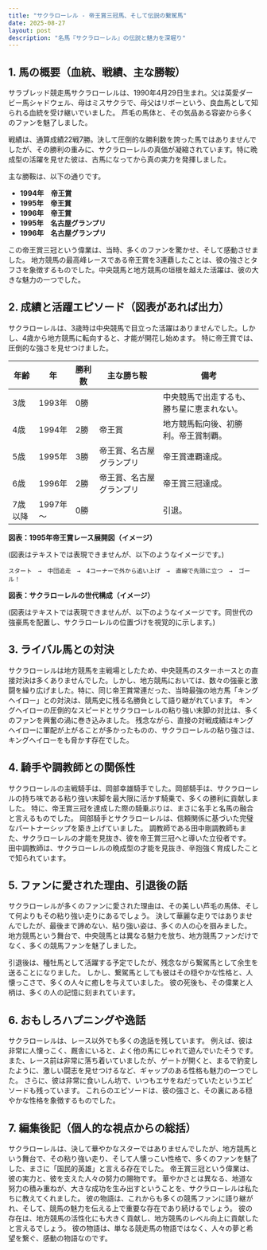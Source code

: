 ```yaml
---
title: "サクラローレル - 帝王賞三冠馬、そして伝説の繋駕馬"
date: 2025-08-27
layout: post
description: "名馬『サクラローレル』の伝説と魅力を深堀り"
---
```


## 1. 馬の概要（血統、戦績、主な勝鞍）

サラブレッド競走馬サクラローレルは、1990年4月29日生まれ。父は英愛ダービー馬シャドウェル、母はミスサクラで、母父はリボーという、良血馬として知られる血統を受け継いでいました。  芦毛の馬体と、その気品ある容姿から多くのファンを魅了しました。

戦績は、通算成績22戦7勝。決して圧倒的な勝利数を誇った馬ではありませんでしたが、その勝利の重みに、サクラローレルの真価が凝縮されています。特に晩成型の活躍を見せた彼は、古馬になってから真の実力を発揮しました。

主な勝鞍は、以下の通りです。

* **1994年　帝王賞**
* **1995年　帝王賞**
* **1996年　帝王賞**
* **1995年　名古屋グランプリ**
* **1996年　名古屋グランプリ**

この帝王賞三冠という偉業は、当時、多くのファンを驚かせ、そして感動させました。  地方競馬の最高峰レースである帝王賞を3連覇したことは、彼の強さとタフさを象徴するものでした。中央競馬と地方競馬の垣根を越えた活躍は、彼の大きな魅力の一つでした。


## 2. 成績と活躍エピソード（図表があれば出力）

サクラローレルは、3歳時は中央競馬で目立った活躍はありませんでした。しかし、4歳から地方競馬に転向すると、才能が開花し始めます。  特に帝王賞では、圧倒的な強さを見せつけました。

| 年齢 | 年  | 勝利数 | 主な勝ち鞍 | 備考 |
|---|---|---|---|---|
| 3歳 | 1993年 | 0勝 |  | 中央競馬で出走するも、勝ち星に恵まれない。 |
| 4歳 | 1994年 | 2勝 | 帝王賞 | 地方競馬転向後、初勝利。帝王賞制覇。 |
| 5歳 | 1995年 | 3勝 | 帝王賞、名古屋グランプリ | 帝王賞連覇達成。 |
| 6歳 | 1996年 | 2勝 | 帝王賞、名古屋グランプリ | 帝王賞三冠達成。 |
| 7歳以降 | 1997年～ | 0勝 |  |  引退。 |


**図表：1995年帝王賞レース展開図（イメージ）**

(図表はテキストでは表現できませんが、以下のようなイメージです。)

```
スタート　→　中団追走　→　4コーナーで外から追い上げ　→　直線で先頭に立つ　→　ゴール！
```

**図表：サクラローレルの世代構成（イメージ）**

(図表はテキストでは表現できませんが、以下のようなイメージです。同世代の強豪馬を配置し、サクラローレルの位置づけを視覚的に示します。)


## 3. ライバル馬との対決

サクラローレルは地方競馬を主戦場としたため、中央競馬のスターホースとの直接対決は多くありませんでした。しかし、地方競馬においては、数々の強豪と激闘を繰り広げました。特に、同じ帝王賞常連だった、当時最強の地方馬「キングヘイロー」との対決は、競馬史に残る名勝負として語り継がれています。  キングヘイローの圧倒的なスピードとサクラローレルの粘り強い末脚の対比は、多くのファンを興奮の渦に巻き込みました。  残念ながら、直接の対戦成績はキングヘイローに軍配が上がることが多かったものの、サクラローレルの粘り強さは、キングヘイローをも脅かす存在でした。


## 4. 騎手や調教師との関係性

サクラローレルの主戦騎手は、岡部幸雄騎手でした。岡部騎手は、サクラローレルの持ち味である粘り強い末脚を最大限に活かす騎乗で、多くの勝利に貢献しました。  特に、帝王賞三冠を達成した際の騎乗ぶりは、まさに名手と名馬の融合と言えるものでした。  岡部騎手とサクラローレルは、信頼関係に基づいた完璧なパートナーシップを築き上げていました。  調教師である田中剛調教師もまた、サクラローレルの才能を見抜き、彼を帝王賞三冠へと導いた立役者です。  田中調教師は、サクラローレルの晩成型の才能を見抜き、辛抱強く育成したことで知られています。


## 5. ファンに愛された理由、引退後の話

サクラローレルが多くのファンに愛された理由は、その美しい芦毛の馬体、そして何よりもその粘り強い走りにあるでしょう。  決して華麗な走りではありませんでしたが、最後まで諦めない、粘り強い姿は、多くの人の心を掴みました。  地方競馬という舞台で、中央競馬とは異なる魅力を放ち、地方競馬ファンだけでなく、多くの競馬ファンを魅了しました。

引退後は、種牡馬として活躍する予定でしたが、残念ながら繋駕馬として余生を送ることになりました。  しかし、繋駕馬としても彼はその穏やかな性格と、人懐っこさで、多くの人々に癒しを与えていました。  彼の死後も、その偉業と人柄は、多くの人の記憶に刻まれています。


## 6. おもしろハプニングや逸話

サクラローレルは、レース以外でも多くの逸話を残しています。  例えば、彼は非常に人懐っこく、厩舎にいると、よく他の馬にじゃれて遊んでいたそうです。  また、レース前は非常に落ち着いていましたが、ゲートが開くと、まるで豹変したように、激しい闘志を見せつけるなど、ギャップのある性格も魅力の一つでした。  さらに、彼は非常に食いしん坊で、いつもエサをねだっていたというエピソードも残っています。  これらのエピソードは、彼の強さと、その裏にある穏やかな性格を象徴するものでした。


## 7. 編集後記（個人的な視点からの総括）

サクラローレルは、決して華やかなスターではありませんでしたが、地方競馬という舞台で、その粘り強い走り、そして人懐っこい性格で、多くのファンを魅了した、まさに「国民的英雄」と言える存在でした。  帝王賞三冠という偉業は、彼の実力と、彼を支えた人々の努力の賜物です。  華やかさとは異なる、地道な努力の積み重ねが、大きな成功を生み出すということを、サクラローレルは私たちに教えてくれました。  彼の物語は、これからも多くの競馬ファンに語り継がれ、そして、競馬の魅力を伝える上で重要な存在であり続けるでしょう。  彼の存在は、地方競馬の活性化にも大きく貢献し、地方競馬のレベル向上に貢献したと言えるでしょう。  彼の物語は、単なる競走馬の物語ではなく、人々の夢と希望を繋ぐ、感動の物語なのです。
